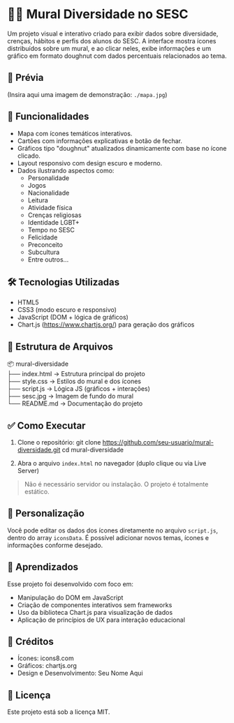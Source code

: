 # 🏳️‍🌈 Mural Diversidade no SESC

Um projeto visual e interativo criado para exibir dados sobre diversidade, crenças, hábitos e perfis dos alunos do SESC. A interface mostra ícones distribuídos sobre um mural, e ao clicar neles, exibe informações e um gráfico em formato doughnut com dados percentuais relacionados ao tema.

## 📸 Prévia

(Insira aqui uma imagem de demonstração: `./mapa.jpg`)

## 🚀 Funcionalidades

- Mapa com ícones temáticos interativos.
- Cartões com informações explicativas e botão de fechar.
- Gráficos tipo "doughnut" atualizados dinamicamente com base no ícone clicado.
- Layout responsivo com design escuro e moderno.
- Dados ilustrando aspectos como:
  - Personalidade
  - Jogos
  - Nacionalidade
  - Leitura
  - Atividade física
  - Crenças religiosas
  - Identidade LGBT+
  - Tempo no SESC
  - Felicidade
  - Preconceito
  - Subcultura
  - Entre outros...

## 🛠️ Tecnologias Utilizadas

- HTML5
- CSS3 (modo escuro e responsivo)
- JavaScript (DOM + lógica de gráficos)
- Chart.js (https://www.chartjs.org/) para geração dos gráficos

## 📁 Estrutura de Arquivos

📦 mural-diversidade  
├── index.html         → Estrutura principal do projeto  
├── style.css          → Estilos do mural e dos ícones  
├── script.js          → Lógica JS (gráficos + interações)  
├── sesc.jpg           → Imagem de fundo do mural  
└── README.md          → Documentação do projeto  

## ✅ Como Executar

1. Clone o repositório:
   git clone https://github.com/seu-usuario/mural-diversidade.git
   cd mural-diversidade

2. Abra o arquivo `index.html` no navegador (duplo clique ou via Live Server)

> Não é necessário servidor ou instalação. O projeto é totalmente estático.

## 🧩 Personalização

Você pode editar os dados dos ícones diretamente no arquivo `script.js`, dentro do array `iconsData`. É possível adicionar novos temas, ícones e informações conforme desejado.

## 🧠 Aprendizados

Esse projeto foi desenvolvido com foco em:

- Manipulação do DOM em JavaScript
- Criação de componentes interativos sem frameworks
- Uso da biblioteca Chart.js para visualização de dados
- Aplicação de princípios de UX para interação educacional

## 📢 Créditos

- Ícones: icons8.com  
- Gráficos: chartjs.org  
- Design e Desenvolvimento: Seu Nome Aqui

## 📄 Licença

Este projeto está sob a licença MIT.
